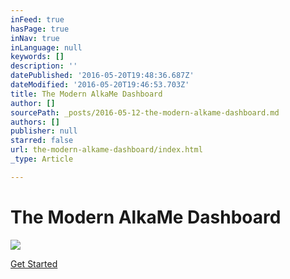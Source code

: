 ```yaml
---
inFeed: true
hasPage: true
inNav: true
inLanguage: null
keywords: []
description: ''
datePublished: '2016-05-20T19:48:36.687Z'
dateModified: '2016-05-20T19:46:53.703Z'
title: The Modern AlkaMe Dashboard
author: []
sourcePath: _posts/2016-05-12-the-modern-alkame-dashboard.md
authors: []
publisher: null
starred: false
url: the-modern-alkame-dashboard/index.html
_type: Article

---
```

# The Modern AlkaMe Dashboard
![](https://the-grid-user-content.s3-us-west-2.amazonaws.com/9dd37a4f-f8b7-44f7-81c7-378293feb538.jpg)

[Get Started][0]

[0]: https://modernalkame.typeform.com/to/QqWYaG